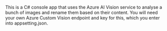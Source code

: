 This is a C# console app that uses the Azure AI Vision service to analyse a bunch of images and rename them based on their content.
You will need your own Azure Custom Vision endpoint and key for this, which you enter into appsetting.json.
